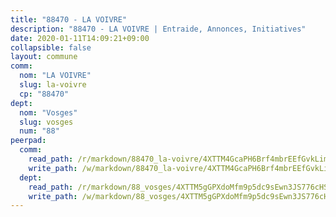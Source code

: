 ```yaml
---
title: "88470 - LA VOIVRE"
description: "88470 - LA VOIVRE | Entraide, Annonces, Initiatives"
date: 2020-01-11T14:09:21+09:00
collapsible: false
layout: commune
comm:
  nom: "LA VOIVRE"
  slug: la-voivre
  cp: "88470"
dept:
  nom: "Vosges"
  slug: vosges
  num: "88"
peerpad:
  comm:
    read_path: /r/markdown/88470_la-voivre/4XTTM4GcaPH6Brf4mbrEEfGvkLimXMruG4fAcCt7hB9jQ1vmn
    write_path: /w/markdown/88470_la-voivre/4XTTM4GcaPH6Brf4mbrEEfGvkLimXMruG4fAcCt7hB9jQ1vmn-K3TgUzGQaniT23Z4mfgKiUYCwh6XvqkWTQatd1MLP3vfpWMauZkveTNQgkKZbYKes2syKPWvhojJLpZLxV9cig9AhSy8e1SPzMYY6oknEHzD5cDb6VJUxanBZtLBEfxpRZkaAeD6
  dept:
    read_path: /r/markdown/88_vosges/4XTTM5gGPXdoMfm9p5dc9sEwn3JS776cHSw64JYpD4AKnKgyh
    write_path: /w/markdown/88_vosges/4XTTM5gGPXdoMfm9p5dc9sEwn3JS776cHSw64JYpD4AKnKgyh-K3TgUjEFywcTUHQwfrd2vcZqhoXLakdoQGFv4iriv1FKkvQkBsudnBxafkQDfPcxTDRHN5T6bYyganuvcakuKenYoB5mPLKqUBjNMwpn75GQVixUmzXGkneDufRSqDthC8iyXi1Z
---
```


